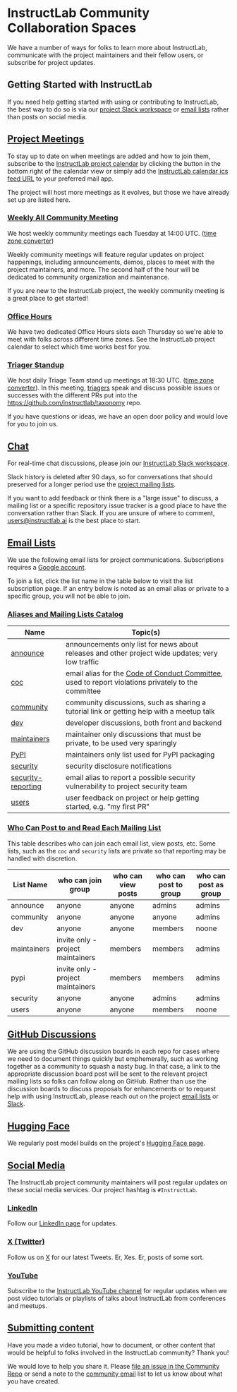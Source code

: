 # InstructLab Community Collaboration Spaces

We have a number of ways for folks to learn more about InstructLab, communicate with the project maintainers and their fellow users, or subscribe for project updates.

## Getting Started with InstructLab

If you need help getting started with using or contributing to InstructLab, the best way to do so is via our [project Slack workspace](#chat) or [email lists](#email-lists) rather than posts on social media.

## [Project Meetings](#project-meetings)

To stay up to date on when meetings are added and how to join them, subscribe to the [InstructLab project calendar](https://calendar.google.com/calendar/embed?src=c_23c2f092cd6d147c45a9d2b79f815232d6c3e550b56c3b49da24c4b5d2090e8f%40group.calendar.google.com) by clicking the button in the bottom right of the calendar view or simply add the [InstructLab calendar ics feed URL](https://calendar.google.com/calendar/ical/c_23c2f092cd6d147c45a9d2b79f815232d6c3e550b56c3b49da24c4b5d2090e8f%40group.calendar.google.com/public/basic.ics) to your preferred mail app.

The project will host more meetings as it evolves, but those we have already set up are listed here.

### [Weekly All Community Meeting](#weekly-all-community-meeting)

We host weekly community meetings each Tuesday at 14:00 UTC. ([time zone converter](https://www.timeanddate.com/worldclock/meetingdetails.html?year=2024&month=5&day=14&hour=14&min=0&sec=0&p1=37&p2=43&p3=101&p4=224&p5=213&p6=771&p7=248&p8=2))

Weekly community meetings will feature regular updates on project happenings, including announcements, demos, places to meet with the project maintainers, and more. The second half of the hour will be dedicated to community organization and maintenance.

If you are new to the InstructLab project, the weekly community meeting is a great place to get started!

### [Office Hours](#office-hours)

We have two dedicated Office Hours slots each Thursday so we're able to meet with folks across different time zones. See the InstructLab project calendar to select which time works best for you.

### [Triager Standup](#triager-standup)

We host daily Triage Team stand up meetings at 18:30 UTC. ([time zone converter](https://www.timeanddate.com/worldclock/meetingdetails.html?year=2024&month=5&day=29&hour=18&min=30&sec=0&p1=37&p2=43&p3=224&p4=213&p5=771&p6=248&p7=2&p8=101&iv=1800)). In this meeting, [triagers](https://github.com/instructlab/community/blob/main/CONTRIBUTOR_ROLES.md#triager) speak and discuss possible issues or successes with the different PRs put into the <https://github.com/instructlab/taxonomy> repo.

If you have questions or ideas, we have an open door policy and would love for you to join us.

## [Chat](#chat)

For real-time chat discussions, please join our [InstructLab Slack workspace](https://github.com/instructlab/community/blob/main/InstructLabSlackGuide.md).

Slack history is deleted after 90 days, so for conversations that should preserved for a longer period use the [project mailing lists](#email-lists).

If you want to add feedback or think there is a "large issue" to discuss, a mailing list or a specific repository issue tracker is a good place to have the conversation rather than Slack. If you are unsure of where to comment, [users@instructlab.ai](https://groups.google.com/a/instructlab.ai/g/users)  is the best place to start.

## [Email Lists](#email-lists)

We use the following email lists for project communications. Subscriptions requires a [Google account](https://www.google.com/account/about/).

To join a list, click the list name in the table below to visit the list subscription page. If an entry below is noted as an email alias or private to a specific group, you will not be able to join.

### [Aliases and Mailing Lists Catalog](#aliases-and-mailing-lists-catalog)

Name | Topic(s)
-- | --
[announce](https://groups.google.com/a/instructlab.ai/g/announce) | announcements only list for news about releases and other project wide updates; very low traffic
[coc](mailto:coc@instructlab.ai) | email alias for the [Code of Conduct Committee](https://github.com/instructlab/community/blob/main/COCC.md), used to report violations privately to the committee
[community](https://groups.google.com/a/instructlab.ai/g/community) | community discussions, such as sharing a tutorial link or getting help with a meetup talk
[dev](https://groups.google.com/a/instructlab.ai/g/dev) | developer discussions, both front and backend
[maintainers](https://groups.google.com/a/instructlab.ai/g/maintainers) | maintainer only discussions that must be private, to be used very sparingly
[PyPI](https://groups.google.com/a/instructlab.ai/g/pypi) | maintainers only list used for PyPI packaging
[security](https://groups.google.com/a/instructlab.ai/g/security)  | security disclosure notifications
[security-reporting](mailto:security-reporting@instructlab.ai) | email alias to report a possible security vulnerability to project security team
[users](https://groups.google.com/a/instructlab.ai/g/users) | user feedback on project or help getting started, e.g. "my first PR"

### [Who Can Post to and Read Each Mailing List](#who-can-post-to-and-read-each-mailing-list)

This table describes who can join each email list, view posts, etc. Some lists, such as the `coc` and `security` lists are private so that reporting may be handled with discretion.

List Name | who can join group | who can view posts | who can post to group | who can post as group
-- | -- | -- | -- | --
announce | anyone | anyone | admins | admins
community | anyone | anyone | anyone | admins
dev | anyone | anyone | members | noone
maintainers | invite only - project maintainers | members | members | admins
pypi | invite only - project maintainers | members | members | admins
security | anyone | anyone | admins | admins
users | anyone | anyone | members | noone

## [GitHub Discussions](#github-discussions)

We are using the GitHub discussion boards in each repo for cases where we need to document things quickly but emphemerally, such as working together as a community to squash a nasty bug. In that case, a link to the appropriate discussion board post will be sent to the relevant project mailing lists so folks can follow along on GitHub. Rather than use the discussion boards to discuss proposals for enhancements or to request help with using InstructLab, please reach out on the project [email lists](#email-lists) or [Slack](#chat).

## [Hugging Face](#hugging-face)

We regularly post model builds on the project's [Hugging Face page](https://huggingface.co/instructlab).

## [Social Media](#social-media)

The InstructLab project community maintainers will post regular updates on these social media services. Our project hashtag is `#InstructLab`.

### [LinkedIn](#linkedin)

Follow our [LinkedIn page](https://www.linkedin.com/company/instructlab) for updates.

### [X (Twitter)](#x-twitter)

Follow us on [X](https://twitter.com/instructlab) for our latest Tweets. Er, Xes. Er, posts of some sort.

### [YouTube](#youtube)

Subscribe to the [InstructLab YouTube channel](https://www.youtube.com/@InstructLab) for regular updates when we post video tutorials or playlists of talks about InstructLab from conferences and meetups.

## [Submitting content](#submitting-content)

Have you made a video tutorial, how to document, or other content that would be helpful to folks involved in the InstructLab community? Thank you!

We would love to help you share it. Please [file an issue in the Community Repo](https://github.com/instructlab/community/issues) or send a note to the [community email](https://groups.google.com/a/instructlab.ai/g/community) list to let us know about what you have created.
